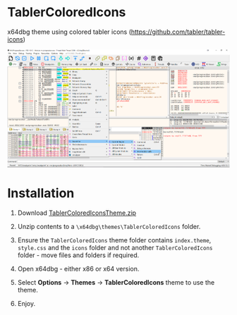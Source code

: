 # TablerColoredIcons

x64dbg theme using colored tabler icons (https://github.com/tabler/tabler-icons)

![](./TablerColoredIconsTheme.png)



# Installation

1. Download [TablerColoredIconsTheme.zip](https://github.com/mrfearless/TablerColoredIcons/blob/master/TablerColoredIconsTheme.zip?raw=true)

2. Unzip contents to  a `\x64dbg\themes\TablerColoredIcons` folder.

3. Ensure the `TablerColoredIcons` theme folder contains `index.theme`, `style.css` and the `icons` folder and not another `TablerColoredIcons` folder - move files and folders if required.

4. Open x64dbg - either x86 or x64 version.

5. Select **Options** -> **Themes** -> **TablerColoredIcons** theme to use the theme.

6. Enjoy.
